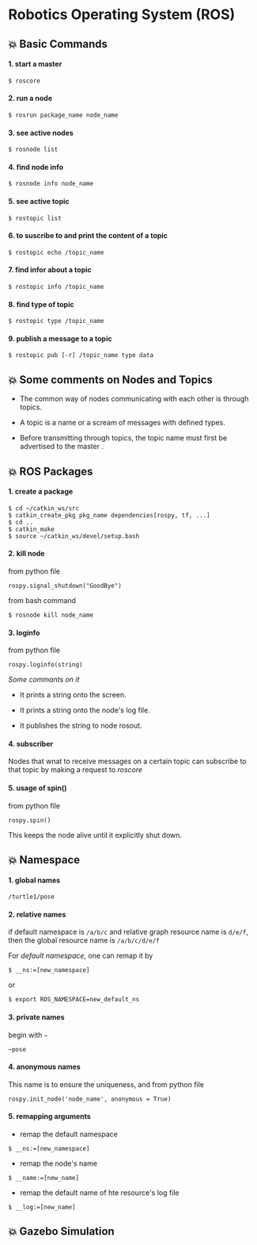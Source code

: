 # Robotics Operating System (ROS)

## :boom: Basic Commands

#### 1. start a master
```
$ roscore
```

#### 2. run a node
```
$ rosrun package_name node_name
```

#### 3. see active nodes
```
$ rosnode list
```

#### 4. find node info
```
$ rosnode info node_name
```

#### 5. see active topic
```
$ rostopic list
```

#### 6. to suscribe to and print the content of a topic
```
$ rostopic echo /topic_name
```

#### 7. find infor about a topic
```
$ rostopic info /topic_name
```

#### 8. find type of topic 
```
$ rostopic type /topic_name
```

#### 9. publish a message to a topic
```
$ rostopic pub [-r] /topic_name type data
```

## :boom: Some comments on Nodes and Topics

* The common way of nodes communicating with each other is through topics.

* A topic is a name or a scream of messages with defined types.

* Before transmitting through topics, the topic name must first be advertised to the master .

## :boom: ROS Packages

#### 1. create a package
```
$ cd ~/catkin_ws/src
$ catkin_create_pkg pkg_name dependencies[rospy, tf, ...]
$ cd ..
$ catkin_make
$ source ~/catkin_ws/devel/setup.bash
```

#### 2. kill node
from python file
```
rospy.signal_shutdown("GoodBye")
```

from bash command
```
$ rosnode kill node_name
```

#### 3. loginfo
from python file
```
rospy.loginfo(string)
```

*Some commants on it*

* It prints a string onto the screen.

* It prints a string onto the node's log file.

* It publishes the string to node rosout.

#### 4. subscriber

Nodes that wnat to receive messages on a certain topic can subscribe to that topic by making a request to *roscore*

#### 5. usage of spin()
from python file
```
rospy.spin()
```

This keeps the node alive until it explicitly shut down.

## :boom: Namespace

#### 1. global names
```
/turtle1/pose
```

#### 2. relative names
if default namespace is ```/a/b/c``` and relative graph resource name is ```d/e/f```, then the global resource name is ```/a/b/c/d/e/f```

For *default namespace*, one can remap it by
```
$ __ns:=[new_namespace]
```
or
```
$ export ROS_NAMESPACE=new_default_ns
```

#### 3. private names
begin with ```~```
```
~pose
```

#### 4. anonymous names
This name is to ensure the uniqueness, and from python file
```
rospy.init_node('node_name', anonymous = True)
```

#### 5. remapping arguments

* remap the default namespace
```
$ __ns:=[new_namespace]
```

* remap the node's name
```
$ __name:=[new_name]
```

* remap the default name of hte resource's log file
```
$ __log:=[new_name]
```

## :boom: Gazebo Simulation